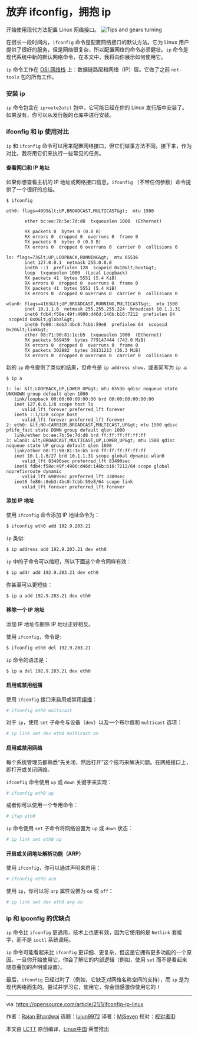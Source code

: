 [#]: collector: "lujun9972"
[#]: translator: "MjSeven"
[#]: reviewer: " "
[#]: publisher: " "
[#]: url: " "
[#]: subject: "Why you need to drop ifconfig for ip"
[#]: via: "https://opensource.com/article/21/1/ifconfig-ip-linux"
[#]: author: "Rajan Bhardwaj https://opensource.com/users/rajabhar"


放弃 ifconfig，拥抱 ip 
======
开始使用现代方法配置 Linux 网络接口。
![Tips and gears turning][1]

在很长一段时间内，`ifconfig` 命令是配置网络接口的默认方法。它为 Linux 用户提供了很好的服务，但是网络很复杂，所以配置网络的命令必须健壮。`ip` 命令是现代系统中新的默认网络命令，在本文中，我将向你展示如何使用它。

`ip` 命令工作在 [OSI 网络栈][2] 上：数据链路层和网络（IP）层。它做了之前 `net-tools` 包的所有工作。

### 安装 ip

`ip` 命令包含在 `iproute2util` 包中，它可能已经在你的 Linux 发行版中安装了。如果没有，你可以从发行版的仓库中进行安装。

### ifconfig 和 ip 使用对比 

`ip` 和 `ifconfig` 命令可以用来配置网络接口，但它们做事方法不同。接下来，作为对比，我将用它们来执行一些常见的任务。

#### 查看网口和 IP 地址

如果你想查看主机的 IP 地址或网络接口信息，`ifconfig` （不带任何参数）命令提供了一个很好的总结。


```
$ ifconfig
                                                                       
eth0: flags=4099&lt;UP,BROADCAST,MULTICAST&gt;  mtu 1500                                                                 
       ether bc:ee:7b:5e:7d:d8  txqueuelen 1000  (Ethernet)                                                       
       RX packets 0  bytes 0 (0.0 B)
       RX errors 0  dropped 0  overruns 0  frame 0
       TX packets 0  bytes 0 (0.0 B)
       TX errors 0  dropped 0 overruns 0  carrier 0  collisions 0

lo: flags=73&lt;UP,LOOPBACK,RUNNING&gt;  mtu 65536
       inet 127.0.0.1  netmask 255.0.0.0
       inet6 ::1  prefixlen 128  scopeid 0x10&lt;host&gt;
       loop  txqueuelen 1000  (Local Loopback)
       RX packets 41  bytes 5551 (5.4 KiB)
       RX errors 0  dropped 0  overruns 0  frame 0
       TX packets 41  bytes 5551 (5.4 KiB)
       TX errors 0  dropped 0 overruns 0  carrier 0  collisions 0

wlan0: flags=4163&lt;UP,BROADCAST,RUNNING,MULTICAST&gt;  mtu 1500
       inet 10.1.1.6  netmask 255.255.255.224  broadcast 10.1.1.31
       inet6 fdb4:f58e:49f:4900:d46d:146b:b16:7212  prefixlen 64  scopeid 0x0&lt;global&gt;
       inet6 fe80::8eb3:4bc0:7cbb:59e8  prefixlen 64  scopeid 0x20&lt;link&gt;
       ether 08:71:90:81:1e:b5  txqueuelen 1000  (Ethernet)
       RX packets 569459  bytes 779147444 (743.0 MiB)
       RX errors 0  dropped 0  overruns 0  frame 0
       TX packets 302882  bytes 38131213 (36.3 MiB)
       TX errors 0  dropped 0 overruns 0  carrier 0  collisions 0
```

新的 `ip` 命令提供了类似的结果，但命令是 `ip address show`，或者简写为 `ip a`:


```
$ ip a

1: lo: &lt;LOOPBACK,UP,LOWER_UP&gt; mtu 65536 qdisc noqueue state UNKNOWN group default qlen 1000
   link/loopback 00:00:00:00:00:00 brd 00:00:00:00:00:00
   inet 127.0.0.1/8 scope host lo
      valid_lft forever preferred_lft forever
   inet6 ::1/128 scope host  
      valid_lft forever preferred_lft forever
2: eth0: &lt;NO-CARRIER,BROADCAST,MULTICAST,UP&gt; mtu 1500 qdisc pfifo_fast state DOWN group default qlen 1000
   link/ether bc:ee:7b:5e:7d:d8 brd ff:ff:ff:ff:ff:ff
3: wlan0: &lt;BROADCAST,MULTICAST,UP,LOWER_UP&gt; mtu 1500 qdisc noqueue state UP group default qlen 1000
   link/ether 08:71:90:81:1e:b5 brd ff:ff:ff:ff:ff:ff
   inet 10.1.1.6/27 brd 10.1.1.31 scope global dynamic wlan0
      valid_lft 83490sec preferred_lft 83490sec
   inet6 fdb4:f58e:49f:4900:d46d:146b:b16:7212/64 scope global noprefixroute dynamic  
      valid_lft 6909sec preferred_lft 3309sec
   inet6 fe80::8eb3:4bc0:7cbb:59e8/64 scope link  
      valid_lft forever preferred_lft forever
```

#### 添加 IP 地址

使用 `ifconfig` 命令添加 IP 地址命令为：


```bash
$ ifconfig eth0 add 192.9.203.21
```

`ip` 类似:


```bash
$ ip address add 192.9.203.21 dev eth0
```

`ip` 中的子命令可以缩短，所以下面这个命令同样有效：


```bash
$ ip addr add 192.9.203.21 dev eth0
```

你甚至可以更短些：


```bash
$ ip a add 192.9.203.21 dev eth0
```

#### 移除一个 IP 地址

添加 IP 地址与删除 IP 地址正好相反。

使用 `ifconfig`，命令是:


```bash
$ ifconfig eth0 del 192.9.203.21
```

`ip` 命令的语法是：


```bash
$ ip a del 192.9.203.21 dev eth0
```

#### 启用或禁用组播

使用 `ifconfig` 接口来启用或禁用[组播][3]：


```bash
# ifconfig eth0 multicast
```

对于 `ip`，使用 `set` 子命令与设备（`dev`）以及一个布尔值和 `multicast` 选项：


```bash
# ip link set dev eth0 multicast on
```

#### 启用或禁用网络

每个系统管理员都熟悉“先关闭，然后打开”这个技巧来解决问题。在网络接口上，即打开或关闭网络。

`ifconfig` 命令使用 `up` 或 `down` 关键字来实现：


```bash
# ifconfig eth0 up
```

或者你可以使用一个专用命令：


```bash
# ifup eth0
```

`ip` 命令使用 `set` 子命令将网络设置为 `up` 或 `down` 状态：


```bash
# ip link set eth0 up
```

#### 开启或关闭地址解析功能（ARP）

使用 `ifconfig`，你可以通过声明来启用：


```bash
# ifconfig eth0 arp
```

使用 `ip`，你可以将 `arp` 属性设置为 `on` 或 `off`：


```bash
# ip link set dev eth0 arp on
```

### ip 和 ipconfig 的优缺点

`ip` 命令比 `ifconfig` 更通用，技术上也更有效，因为它使用的是 `Netlink` 套接字，而不是 `ioctl` 系统调用。

`ip` 命令可能看起来比 `ifconfig` 更详细、更复杂，但这是它拥有更多功能的一个原因。一旦你开始使用它，你会了解它的内部逻辑（例如，使用 `set` 而不是看起来随意叠加的声明或设置）。

最后，`ifconfig` 已经过时了（例如，它缺乏对网络名称空间的支持），而 `ip` 是为现代网络而生的。尝试并学习它，使用它，你会很感激你使用它的！

--------------------------------------------------------------------------------

via: https://opensource.com/article/21/1/ifconfig-ip-linux

作者：[Rajan Bhardwaj][a]
选题：[lujun9972][b]
译者：[MjSeven](https://github.com/MjSeven)
校对：[校对者ID](https://github.com/校对者ID)

本文由 [LCTT](https://github.com/LCTT/TranslateProject) 原创编译，[Linux中国](https://linux.cn/) 荣誉推出

[a]: https://opensource.com/users/rajabhar
[b]: https://github.com/lujun9972
[1]: https://opensource.com/sites/default/files/styles/image-full-size/public/lead-images/gears_devops_learn_troubleshooting_lightbulb_tips_520.png?itok=HcN38NOk "Tips and gears turning"
[2]: https://en.wikipedia.org/wiki/OSI_model
[3]: https://en.wikipedia.org/wiki/Multicast
